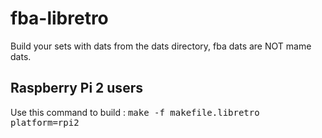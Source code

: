 # fba-libretro

Build your sets with dats from the dats directory, fba dats are NOT mame dats.

## Raspberry Pi 2 users

Use this command to build :
<tt>make -f makefile.libretro platform=rpi2</tt>
